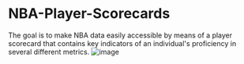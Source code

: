 # NBA-Player-Scorecards
The goal is to make NBA data easily accessible by means of a player scorecard that contains key indicators of an individual's proficiency in several different metrics. 
![image](https://github.com/flodhi4/NBA-Player-Scorecards/assets/93420982/0c5ddf90-8857-48b8-99ce-2118677b81b7)

